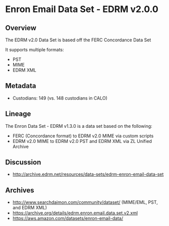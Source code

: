 # Enron Email Data Set - EDRM v2.0.0

## Overview

The EDRM v2.0 Data Set is based off the FERC Concordance Data Set

It supports multiple formats:

* PST
* MIME
* EDRM XML

## Metadata

* Custodians: 149 (vs. 148 custodians in CALO)

## Lineage

The Enron Data Set - EDRM v1.3.0 is a data set based on the following:

* FERC (Concordance format) to EDRM v2.0 MIME via custom scripts
* EDRM v2.0 MIME to EDRM v2.0 PST and EDRM XML via ZL Unified Archive

## Discussion

* http://archive.edrm.net/resources/data-sets/edrm-enron-email-data-set

## Archives

* http://www.searchdaimon.com/community/dataset/ (MIME/EML, PST, and EDRM XML)
* https://archive.org/details/edrm.enron.email.data.set.v2.xml
* https://aws.amazon.com/datasets/enron-email-data/